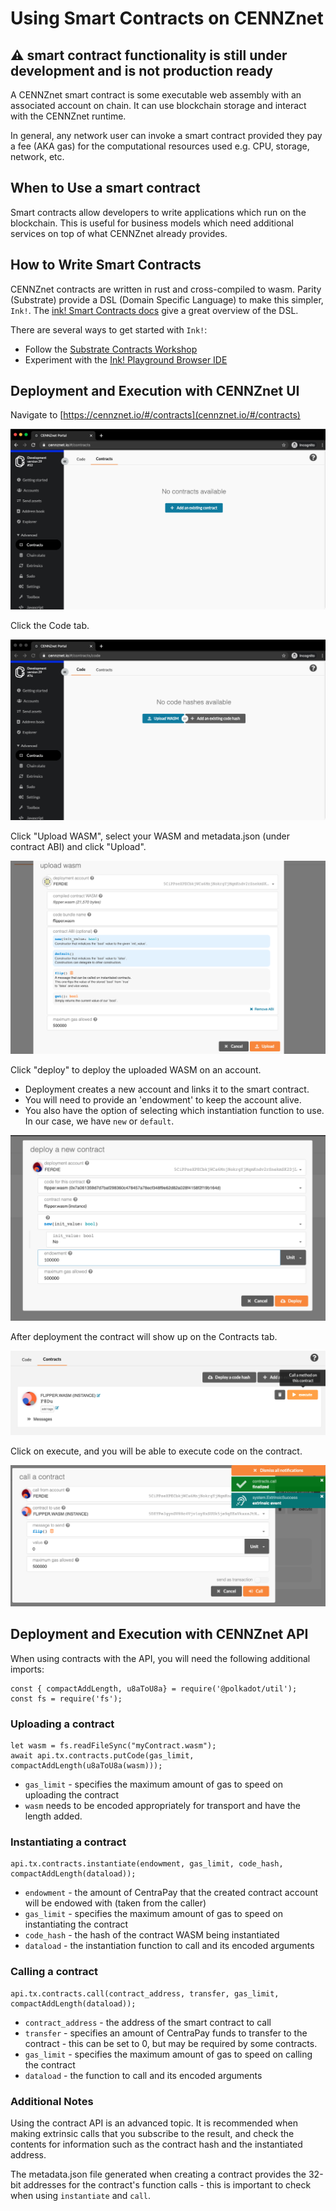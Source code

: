 # Using Smart Contracts on CENNZnet

⚠️ smart contract functionality is still under development and is not production ready
---

A CENNZnet smart contract is some executable web assembly with an associated account on chain. It can use blockchain storage and interact with the CENNZnet runtime.

In general, any network user can invoke a smart contract provided they pay a fee (AKA gas) for the computational resources used e.g. CPU, storage, network, etc.

## When to Use a smart contract

Smart contracts allow developers to write applications which run on the blockchain. This is useful for business models which need additional services on top of what CENNZnet already provides.

## How to Write Smart Contracts

CENNZnet contracts are written in rust and cross-compiled to wasm. Parity (Substrate) provide a DSL (Domain Specific Language) to make this simpler, `Ink!`. The [ink! Smart Contracts docs](https://substrate.dev/docs/en/ecosystem/contracts/ink) give a great overview of the DSL.

There are several ways to get started with `Ink!`:
* Follow the [Substrate Contracts Workshop](https://substrate.dev/substrate-contracts-workshop/#/)
* Experiment with the [Ink! Playground Browser IDE](https://medium.com/stake-technologies/ink-playground-browser-ide-for-substrates-smart-contract-released-2b1555b085da)

## Deployment and Execution with CENNZnet UI

Navigate to [https://cennznet.io/#/contracts](cennznet.io/#/contracts)

![contract-empty](../../assets/images/ui/contract-empty.png)

Click the Code tab.

![contract-code](../../assets/images/ui/contract-code.png)

Click "Upload WASM", select your WASM and metadata.json (under contract ABI) and click "Upload".

![contract-upload](../../assets/images/ui/contract-upload.png)


Click "deploy" to deploy the uploaded WASM on an account.

* Deployment creates a new account and links it to the smart contract.
* You will need to provide an 'endowment' to keep the account alive.
* You also have the option of selecting which instantiation function to use. In our case, we have `new` or `default`.

![contract-deploy](../../assets/images/ui/contract-deploy.png)

After deployment the contract will show up on the Contracts tab.

![contract-deployed](../../assets/images/ui/contract-deployed.png)

Click on execute, and you will be able to execute code on the contract.

![contract-call](../../assets/images/ui/contract-call.png)

## Deployment and Execution with CENNZnet API

When using contracts with the API, you will need the following additional imports:

```node
const { compactAddLength, u8aToU8a} = require('@polkadot/util');
const fs = require('fs');
```

### Uploading a contract
```node
let wasm = fs.readFileSync("myContract.wasm");
await api.tx.contracts.putCode(gas_limit, compactAddLength(u8aToU8a(wasm)));
```
* `gas_limit` - specifies the maximum amount of gas to speed on uploading the contract
* `wasm` needs to be encoded appropriately for transport and have the length added.

### Instantiating a contract
```node
api.tx.contracts.instantiate(endowment, gas_limit, code_hash, compactAddLength(dataload));
```
* `endowment` - the amount of CentraPay that the created contract account will be endowed with (taken from the caller)
* `gas_limit` - specifies the maximum amount of gas to speed on instantiating the contract
* `code_hash` - the hash of the contract WASM being instantiated
* `dataload` - the instantiation function to call and its encoded arguments

### Calling a contract
```node
api.tx.contracts.call(contract_address, transfer, gas_limit, compactAddLength(dataload));
```
* `contract_address` - the address of the smart contract to call
* `transfer` - specifies an amount of CentraPay funds to transfer to the contract - this can be set to 0, but may be required by some contracts.
* `gas_limit` - specifies the maximum amount of gas to speed on calling the contract
* `dataload` - the function to call and its encoded arguments

### Additional Notes

Using the contract API is an advanced topic. It is recommended when making extrinsic calls that you subscribe to the result, and check the contents for information such as the contract hash and the instantiated address.

The metadata.json file generated when creating a contract provides the 32-bit addresses for the contract's function calls - this is important to check when using `instantiate` and `call`.




